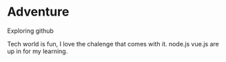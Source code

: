 # Adventure
Exploring github

Tech world is fun, I love the chalenge that comes with it.
node.js vue.js are up in for my learning.
